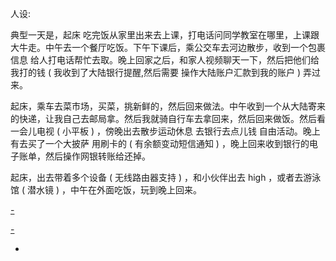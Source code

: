 
人设:

典型一天是，起床 吃完饭从家里出来去上课，打电话问同学教室在哪里，上课跟大牛走。中午去一个餐厅吃饭。下午下课后，乘公交车去河边散步，收到一个包裹信息 给人打电话帮忙去取。晚上回家之后，和家人视频聊天一下，然后把他们给我打的钱 ( 我收到了大陆银行提醒,然后需要 操作大陆账户汇款到我的账户 ) 弄过来。

起床，乘车去菜市场，买菜，挑新鲜的，然后回来做法。中午收到一个从大陆寄来的快递，让我自己去邮局拿。然后我就骑自行车去拿回来，然后回来做饭。然后看一会儿电视 ( 小平板 ) ，傍晚出去散步运动休息 去银行去点儿钱 自由活动。晚上有去买了一个大披萨 用刷卡的 ( 有余额变动短信通知 ) ，晚上回来收到银行的电子账单，然后操作网银转账给还掉。

起床，出去带着多个设备 ( 无线路由器支持 ) ，和小伙伴出去 high ，或者去游泳馆 ( 潜水镜 ) ，中午在外面吃饭，玩到晚上回来。

[-](https://github.com/7900ms/000nottheater_deserted_systemsoftware/tree/master/supplementary/Zhihua#兴趣爱好)

[-](#大陆账户-操作一：通过支付宝汇款，操作二：通过网银汇款。选一个就可以，最终我的本地账户收到余额变动通知)

-
